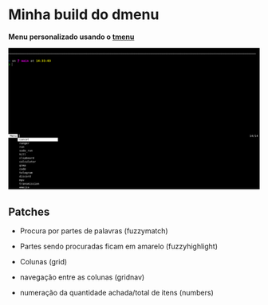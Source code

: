 # Minha build do dmenu

**Menu personalizado usando o [tmenu](https://github.com/Calebe94/tinytools/tree/master/tmenu)**

![screenshot](./screenshot.png)

## Patches

- Procura por partes de palavras (fuzzymatch)

- Partes sendo procuradas ficam em amarelo (fuzzyhighlight)

- Colunas (grid)

- navegação entre as colunas (gridnav)

- numeração da quantidade achada/total de itens (numbers)